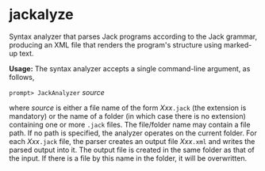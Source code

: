 # jackalyze

Syntax analyzer that parses Jack programs according to the Jack grammar, producing an XML file that renders the
program's structure using marked-up text.

**Usage:** The syntax analyzer accepts a single command-line argument, as follows,

`prompt> JackAnalyzer` *source*

where *source* is either a file name of the form *Xxx*`.jack` (the extension is mandatory) or the name of a folder (in
which case there is no extension) containing one or more `.jack` files. The file/folder name may contain a file path. If
no path is specified, the analyzer operates on the current folder. For each *Xxx*`.jack` file, the parser creates an
output file *Xxx*`.xml` and writes the parsed output into it. The output file is created in the same folder as that of
the input. If there is a file by this name in the folder, it will be overwritten.
